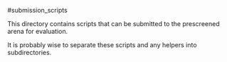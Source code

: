 #submission_scripts

This directory contains scripts that can be submitted to the prescreened arena for evaluation.

It is probably wise to separate these scripts and any helpers into subdirectories.